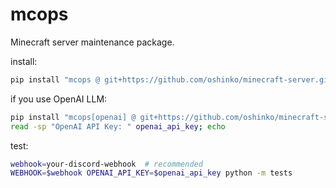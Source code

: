 # mcops

Minecraft server maintenance package.

install:

```sh
pip install "mcops @ git+https://github.com/oshinko/minecraft-server.git#subdirectory=ops"
```

if you use OpenAI LLM:

```sh
pip install "mcops[openai] @ git+https://github.com/oshinko/minecraft-server.git#subdirectory=ops"
read -sp "OpenAI API Key: " openai_api_key; echo
```

test:

```sh
webhook=your-discord-webhook  # recommended
WEBHOOK=$webhook OPENAI_API_KEY=$openai_api_key python -m tests
```
